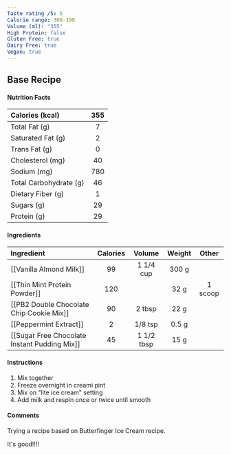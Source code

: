 ```yaml
---
Taste rating /5: 5
Calorie range: 300-399
Volume (ml): "355"
High Protein: false
Gluten Free: true
Dairy Free: true
Vegan: true
---
```

## Base Recipe
#### Nutrition Facts
| Calories (kcal) | 355 |
| :-- | :--: |
| Total Fat (g) | 7 |
| Saturated Fat (g) | 2 |
| Trans Fat (g) | 0 |
| Cholesterol (mg) | 40 |
| Sodium (mg) | 780 |
| Total Carbohydrate (g) | 46 |
| Dietary Fiber (g) | 1 |
| Sugars (g) | 29 |
| Protein (g) | 29 |
#### Ingredients
| Ingredient | Calories | Volume | Weight | Other |
| :-- | :--: | :--: | :--: | :--: |
| [[Vanilla Almond Milk]] | 99 | 1 1/4 cup | 300 g | |
| [[Thin Mint Protein Powder]] | 120 | | 32 g | 1 scoop |
| [[PB2 Double Chocolate Chip Cookie Mix]] | 90 | 2 tbsp | 22 g | |
| [[Peppermint Extract]] | 2 | 1/8 tsp | 0.5 g | |
| [[Sugar Free Chocolate Instant Pudding Mix]] | 45 | 1 1/2 tbsp | 15 g |  |
#### Instructions

1. Mix together
2. Freeze overnight in creami pint
3. Mix on "lite ice cream" setting
4. Add milk and respin once or twice until smooth

#### Comments

Trying a recipe based on Butterfinger Ice Cream recipe.

It's good!!!!